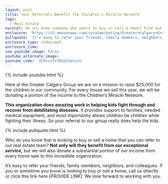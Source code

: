 ```yaml
---
layout: post
title: Your Referrals Benefit the Children’s Miracle Network
tags:
  - Real Estate
excerpt: Do you know someone who wants to buy or sell a home? Find out how your referral can benefit the Children’s Miracle Network.
enclosure: 'https://s3.amazonaws.com/vyralmarketing/Greater+Calgary+Group/Greater+Property+Group+Calgary-Your+referrals+help+the+kids.mp4'
pullquote: 'It’s easy to refer your friends, family members, neighbors, and colleagues.'
enclosure_type: video/mp4
enclosure_time:
use_youtube_image: false
youtube_alternate_image:
youtube_code: 'ZC9rzsTe7Ek&feature'
---
```



{% include youtube.html %}

Here at the Greater Calgary Group we are on a mission to raise $25,000 for the children in our community. For every house we sell this year, we will be donating a portion of the income to the Children’s Miracle Network.

**This organization does amazing work in helping kids fight through and recover from debilitating diseases.** It provides support to families, needed medical equipment, and most importantly allows children be children while fighting their illness. So your referral to our group really does help the kids.

{% include pullquote.html %}

Who do you know that is looking to buy or sell a home that you can refer to our real estate team? **Not only will they benefit from our exceptional service,** but we will also donate a substantial portion of our income from every home sale to this incredible organization.

It’s easy to refer your friends, family members, neighbors, and colleagues. If you or sometime you know is looking to buy or sell a home, call us directly or click this link here [PROVIDE LINK]. We look forward to working with you.